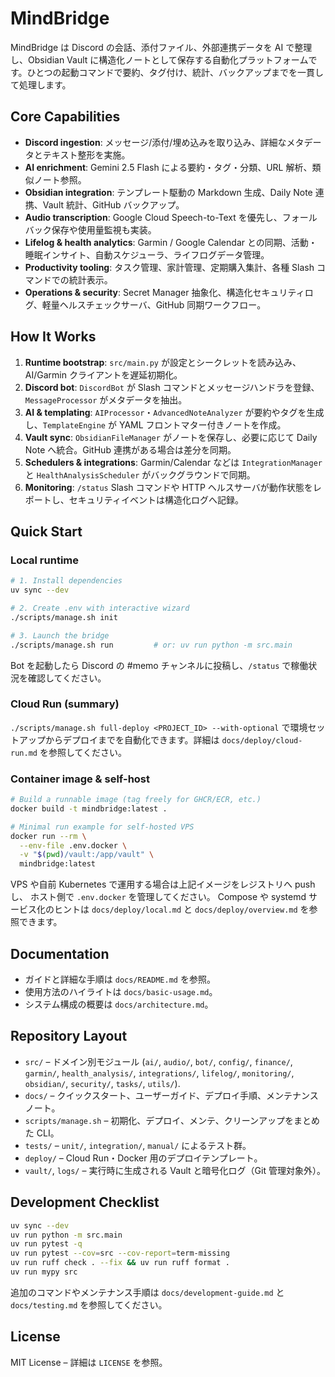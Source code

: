 # MindBridge

MindBridge は Discord の会話、添付ファイル、外部連携データを AI で整理し、Obsidian Vault に構造化ノートとして保存する自動化プラットフォームです。ひとつの起動コマンドで要約、タグ付け、統計、バックアップまでを一貫して処理します。

## Core Capabilities
- **Discord ingestion**: メッセージ/添付/埋め込みを取り込み、詳細なメタデータとテキスト整形を実施。
- **AI enrichment**: Gemini 2.5 Flash による要約・タグ・分類、URL 解析、類似ノート参照。
- **Obsidian integration**: テンプレート駆動の Markdown 生成、Daily Note 連携、Vault 統計、GitHub バックアップ。
- **Audio transcription**: Google Cloud Speech-to-Text を優先し、フォールバック保存や使用量監視も実装。
- **Lifelog & health analytics**: Garmin / Google Calendar との同期、活動・睡眠インサイト、自動スケジューラ、ライフログデータ管理。
- **Productivity tooling**: タスク管理、家計管理、定期購入集計、各種 Slash コマンドでの統計表示。
- **Operations & security**: Secret Manager 抽象化、構造化セキュリティログ、軽量ヘルスチェックサーバ、GitHub 同期ワークフロー。

## How It Works
1. **Runtime bootstrap**: `src/main.py` が設定とシークレットを読み込み、AI/Garmin クライアントを遅延初期化。
2. **Discord bot**: `DiscordBot` が Slash コマンドとメッセージハンドラを登録、`MessageProcessor` がメタデータを抽出。
3. **AI & templating**: `AIProcessor`・`AdvancedNoteAnalyzer` が要約やタグを生成し、`TemplateEngine` が YAML フロントマター付きノートを作成。
4. **Vault sync**: `ObsidianFileManager` がノートを保存し、必要に応じて Daily Note へ統合。GitHub 連携がある場合は差分を同期。
5. **Schedulers & integrations**: Garmin/Calendar などは `IntegrationManager` と `HealthAnalysisScheduler` がバックグラウンドで同期。
6. **Monitoring**: `/status` Slash コマンドや HTTP ヘルスサーバが動作状態をレポートし、セキュリティイベントは構造化ログへ記録。

## Quick Start

### Local runtime
```bash
# 1. Install dependencies
uv sync --dev

# 2. Create .env with interactive wizard
./scripts/manage.sh init

# 3. Launch the bridge
./scripts/manage.sh run         # or: uv run python -m src.main
```
Bot を起動したら Discord の #memo チャンネルに投稿し、`/status` で稼働状況を確認してください。

### Cloud Run (summary)
`./scripts/manage.sh full-deploy <PROJECT_ID> --with-optional` で環境セットアップからデプロイまでを自動化できます。詳細は `docs/deploy/cloud-run.md` を参照してください。

### Container image & self-host
```bash
# Build a runnable image (tag freely for GHCR/ECR, etc.)
docker build -t mindbridge:latest .

# Minimal run example for self-hosted VPS
docker run --rm \
  --env-file .env.docker \
  -v "$(pwd)/vault:/app/vault" \
  mindbridge:latest
```
VPS や自前 Kubernetes で運用する場合は上記イメージをレジストリへ push し、
ホスト側で `.env.docker` を管理してください。
Compose や systemd サービス化のヒントは `docs/deploy/local.md` と
`docs/deploy/overview.md` を参照できます。

## Documentation
- ガイドと詳細な手順は `docs/README.md` を参照。
- 使用方法のハイライトは `docs/basic-usage.md`。
- システム構成の概要は `docs/architecture.md`。

## Repository Layout
- `src/` – ドメイン別モジュール (`ai/`, `audio/`, `bot/`, `config/`, `finance/`, `garmin/`, `health_analysis/`, `integrations/`, `lifelog/`, `monitoring/`, `obsidian/`, `security/`, `tasks/`, `utils/`).
- `docs/` – クイックスタート、ユーザーガイド、デプロイ手順、メンテナンスノート。
- `scripts/manage.sh` – 初期化、デプロイ、メンテ、クリーンアップをまとめた CLI。
- `tests/` – `unit/`, `integration/`, `manual/` によるテスト群。
- `deploy/` – Cloud Run・Docker 用のデプロイテンプレート。
- `vault/`, `logs/` – 実行時に生成される Vault と暗号化ログ（Git 管理対象外）。

## Development Checklist
```bash
uv sync --dev
uv run python -m src.main
uv run pytest -q
uv run pytest --cov=src --cov-report=term-missing
uv run ruff check . --fix && uv run ruff format .
uv run mypy src
```
追加のコマンドやメンテナンス手順は `docs/development-guide.md` と `docs/testing.md` を参照してください。

## License

MIT License – 詳細は `LICENSE` を参照。
